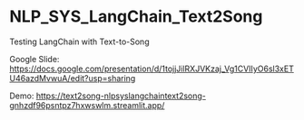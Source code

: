 # NLP_SYS_LangChain_Text2Song
Testing LangChain with Text-to-Song

Google Slide: https://docs.google.com/presentation/d/1tojjJilRXJVKzaj_Vg1CVIIyO6sl3xETU46azdMvwuA/edit?usp=sharing

Demo: https://text2song-nlpsyslangchaintext2song-gnhzdf96psntpz7hxwswlm.streamlit.app/

